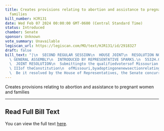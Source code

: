 ```yaml
---
title: Creates provisions relating to abortion and assistance to pregnant women and
  families
bill_number: HJR131
date: Wed Feb 07 2024 00:00:00 GMT-0600 (Central Standard Time)
status: Introduced
chamber: Senate
sponsor: Unknown
vote_summary: Unavailable
legiscan_url: https://legiscan.com/MO/text/HJR131/id/2918327
draft: false
bill_text: "|\n  SECOND REGULAR SESSION\n  HOUSE JOINT\n  RESOLUTION NO. 131\n  102ND\
  \ GENERAL ASSEMBLY\n  INTRODUCED BY REPRESENTATIVE SPARKS.\n  5532H.01I DANARADEMANMILLER,ChiefClerk\n\
  \  JOINT RESOLUTION\n  Submittingto the qualifiedvotersof Missourian amendment toArticle\
  \ IIIof theConstitution\n  ofMissouri,byadoptingonenewsectionrelatingtoabortion,withpenaltyprovisions.\n\
  \  Be it resolved by the House of Representatives, the Senate concurring therein:"
---
```

Creates provisions relating to abortion and assistance to pregnant women and families

---

## Read Full Bill Text

You can view the full text [here](https://legiscan.com/MO/text/HJR131/id/2918327).
